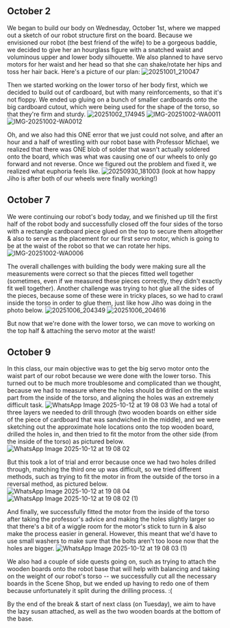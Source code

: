 ## October 2

We began to build our body on Wednesday, October 1st, where we mapped out a sketch of our robot structure first on the board.
Because we envisioned our robot (the best friend of the wife) to be a gorgeous baddie, we decided to give her an hourglass figure with a snatched waist and voluminous upper and lower body silhouette. We also planned to have servo motors for her waist and her head so that she can shake/rotate her hips and toss her hair back. Here's a picture of our plan:
![20251001_210047](https://github.com/user-attachments/assets/2654d355-31cb-466c-b95e-ebd8593eb330)

Then we started working on the lower torso of her body first, which we decided to build out of cardboard, but with many reinforcements, so that it's not floppy. We ended up gluing on a bunch of smaller cardboards onto the big cardboard cutout, which were being used for the shape of the torso, so that they're firm and sturdy.
![20251002_174945](https://github.com/user-attachments/assets/4e10d575-bc9f-4b0f-9209-6c840cbc456e)
![IMG-20251002-WA0011](https://github.com/user-attachments/assets/d223fb35-13df-46eb-9a59-e81a1d8417ad)
![IMG-20251002-WA0012](https://github.com/user-attachments/assets/c9f11a17-d80f-4b1d-a320-94d90f303524)

Oh, and we also had this ONE error that we just could not solve, and after an hour and a half of wrestling with our robot base with Professor Michael, we realized that there was ONE blob of solder that wasn't actually soldered onto the board, which was what was causing one of our wheels to only go forward and not reverse. Once we figured out the problem and fixed it, we realized what euphoria feels like.
![20250930_181003](https://github.com/user-attachments/assets/0b8bba18-5234-4e12-93cf-28fdc8e556e6)
(look at how happy Jiho is after both of our wheels were finally working!)

## October 7

We were continuing our robot's body today, and we finished up till the first half of the robot body and successfully closed off the four sides of the torso with a rectangle cardboard piece glued on the top to secure them altogether & also to serve as the placement for our first servo motor, which is going to be at the waist of the robot so that we can rotate her hips. 
![IMG-20251002-WA0006](https://github.com/user-attachments/assets/de08f13f-3498-495f-afa7-b222c9004116)

The overall challenges with building the body were making sure all the measurements were correct so that the pieces fitted well together (sometimes, even if we measured these pieces correctly, they didn't exactly fit well together). Another challenge was trying to hot glue all the sides of the pieces, because some of these were in tricky places, so we had to crawl inside the torso in order to glue them, just like how Jiho was doing in the photo below.
![20251006_204349](https://github.com/user-attachments/assets/a2a2b61a-445e-4efd-b15f-cdc9674b7dee)
![20251006_204616](https://github.com/user-attachments/assets/269548a9-9b7f-410a-b456-c47084ffdbd5)

But now that we're done with the lower torso, we can move to working on the top half & attaching the servo motor at the waist!

## October 9

In this class, our main objective was to get the big servo motor onto the waist part of our robot because we were done with the lower torso.
This turned out to be much more troublesome and complicated than we thought, because we had to measure where the holes should be drilled on the waist part from the inside of the torso, and aligning the holes was an extremely difficult task.
![WhatsApp Image 2025-10-12 at 19 08 03](https://github.com/user-attachments/assets/2bb111b5-4d3d-47a9-ac88-730d6e4c04a2)
We had a total of three layers we needed to drill through (two wooden boards on either side of the piece of cardboard that was sandwiched in the middle), and we were sketching out the approximate hole locations onto the top wooden board, drilled the holes in, and then tried to fit the motor from the other side (from the inside of the torso) as pictured below.
![WhatsApp Image 2025-10-12 at 19 08 02](https://github.com/user-attachments/assets/a1d5c467-db11-47fe-a969-3d2aa0d22a82)

But this took a lot of trial and error because once we had two holes drilled through, matching the third one up was difficult, so we tried different methods, such as trying to fit the motor in from the outside of the torso in a reversal method, as pictured below.
![WhatsApp Image 2025-10-12 at 19 08 04](https://github.com/user-attachments/assets/690f960e-2bac-424c-92e7-30c6a8c67f75)
![WhatsApp Image 2025-10-12 at 19 08 02 (1)](https://github.com/user-attachments/assets/66d6f130-a1ff-4859-9f10-e8f9062fc98a)

And finally, we successfully fitted the motor from the inside of the torso after taking the professor's advice and making the holes slightly larger so that there's a bit of a wiggle room for the motor's stick to turn in & also make the process easier in general. However, this meant that we'd have to use small washers to make sure that the bolts aren't too loose now that the holes are bigger.
![WhatsApp Image 2025-10-12 at 19 08 03 (1)](https://github.com/user-attachments/assets/cc6c32a1-5cbc-4f89-8f35-a8f41eb338d0)

We also had a couple of side quests going on, such as trying to attach the wooden boards onto the robot base that will help with balancing and taking on the weight of our robot's torso -- we successfully cut all the necessary boards in the Scene Shop, but we ended up having to redo one of them because unfortunately it split during the drilling process. :(

By the end of the break & start of next class (on Tuesday), we aim to have the lazy susan attached, as well as the two wooden boards at the bottom of the base.
